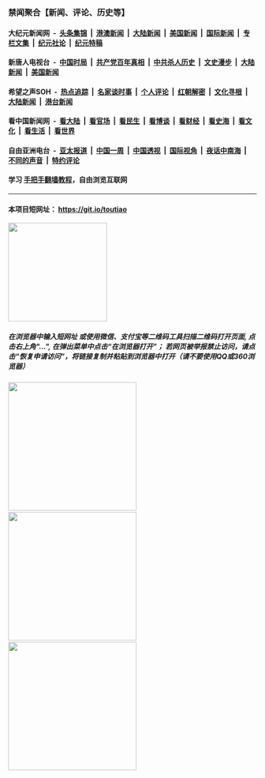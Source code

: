 ### 禁闻聚合【新闻、评论、历史等】

#### 大纪元新闻网 &nbsp;-&nbsp; [头条集锦](indexes/E头条集锦.md?t=02061422) &nbsp;|&nbsp; [港澳新闻](indexes/E港澳新闻.md?t=02061422)  &nbsp;|&nbsp; [大陆新闻](indexes/E大陆新闻.md?t=02061422) &nbsp;|&nbsp; [美国新闻](indexes/E美国新闻.md?t=02061422) &nbsp;|&nbsp; [国际新闻](indexes/E国际新闻.md?t=02061422) &nbsp;|&nbsp; [专栏文集](indexes/E专栏文集.md?t=02061422) &nbsp;|&nbsp; [纪元社论](indexes/E纪元社论.md?t=02061422) &nbsp;|&nbsp; [纪元特稿](indexes/E纪元特稿.md?t=02061422) 

#### 新唐人电视台 &nbsp;-&nbsp; [中国时局](indexes/N中国时局.md?t=02061422) &nbsp;|&nbsp; [共产党百年真相](indexes/N共产党百年真相.md?t=02061422) &nbsp;|&nbsp; [中共杀人历史](indexes/N中共杀人历史.md?t=02061422) &nbsp;|&nbsp; [文史漫步](indexes/N文史漫步.md?t=02061422) &nbsp;|&nbsp; [大陆新闻](indexes/N大陆新闻.md?t=02061422) &nbsp;|&nbsp; [美国新闻](indexes/N美国新闻.md?t=02061422)

#### 希望之声SOH &nbsp;-&nbsp; [热点追踪](indexes/H热点追踪.md?t=02061422) &nbsp;|&nbsp; [名家谈时事](indexes/H名家谈时事.md?t=02061422) &nbsp;|&nbsp; [个人评论](indexes/H个人评论.md?t=02061422)  &nbsp;|&nbsp; [红朝解密](indexes/H红朝解密.md?t=02061422) &nbsp;|&nbsp; [文化寻根](indexes/H文化寻根.md?t=02061422) &nbsp;|&nbsp; [大陆新闻](indexes/H大陆新闻.md?t=02061422) &nbsp;|&nbsp; [港台新闻](indexes/H港台新闻.md?t=02061422)

#### 看中国新闻网 &nbsp;-&nbsp; [看大陆](indexes/S看大陆.md?t=02061422) &nbsp;|&nbsp; [看官场](indexes/S看官场.md?t=02061422) &nbsp;|&nbsp; [看民生](indexes/S看民生.md?t=02061422)  &nbsp;|&nbsp; [看博谈](indexes/S看博谈.md?t=02061422) &nbsp;|&nbsp; [看财经](indexes/S看财经.md?t=02061422) &nbsp;|&nbsp; [看史海](indexes/S看史海.md?t=02061422) &nbsp;|&nbsp; [看文化](indexes/S看文化.md?t=02061422) &nbsp;|&nbsp; [看生活](indexes/S看生活.md?t=02061422) &nbsp;|&nbsp; [看世界](indexes/S看世界.md?t=02061422)

#### 自由亚洲电台 &nbsp;-&nbsp; [亚太报道](indexes/R亚太报道.md?t=02061422) &nbsp;|&nbsp; [中国一周](indexes/R中国一周.md?t=02061422) &nbsp;|&nbsp; [中国透视](indexes/R中国透视.md?t=02061422)  &nbsp;|&nbsp; [国际视角](indexes/R国际视角.md?t=02061422) &nbsp;|&nbsp; [夜话中南海](indexes/R夜话中南海.md?t=02061422) &nbsp;|&nbsp; [不同的声音](indexes/R不同的声音.md?t=02061422) &nbsp;|&nbsp; [特约评论](indexes/R特约评论.md?t=02061422)

#### 学习 [手把手翻墙教程](https://github.com/gfw-breaker/guides/wiki)，自由浏览互联网

----

#### 本项目短网址： https://git.io/toutiao
<img src="https://raw.githubusercontent.com/gfw-breaker/banned-news/master/scripts/img/qr.png" width="200px"/>  

##### 在浏览器中输入短网址 或使用微信、支付宝等二维码工具扫描二维码打开页面, 点击右上角"...", 在弹出菜单中点击“在浏览器打开”； 若网页被举报禁止访问，请点击“恢复申请访问”，将链接复制并粘贴到浏览器中打开（请不要使用QQ或360浏览器）

<img src="https://raw.githubusercontent.com/gfw-breaker/banned-news/master/scripts/img/1.png" width="260px"/> &nbsp; <img src="https://raw.githubusercontent.com/gfw-breaker/banned-news/master/scripts/img/2.png" width="260px"/> &nbsp; <img src="https://raw.githubusercontent.com/gfw-breaker/banned-news/master/scripts/img/3.png" width="260px"/>
